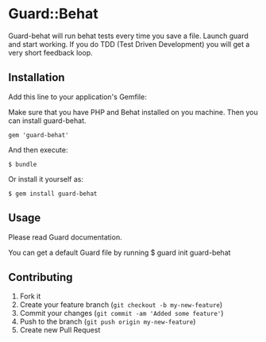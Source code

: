 # Guard::Behat

Guard-behat will run behat tests every time you save a file. Launch guard and start working. If you do TDD (Test Driven Development) you will get a very short feedback loop. 

## Installation

Add this line to your application's Gemfile:

Make sure that you have PHP and Behat installed on you machine. Then you can install guard-behat.

    gem 'guard-behat'

And then execute:

    $ bundle

Or install it yourself as:

    $ gem install guard-behat

## Usage

Please read Guard documentation. 

You can get a default Guard file by running
    $ guard init guard-behat

## Contributing

1. Fork it
2. Create your feature branch (`git checkout -b my-new-feature`)
3. Commit your changes (`git commit -am 'Added some feature'`)
4. Push to the branch (`git push origin my-new-feature`)
5. Create new Pull Request
